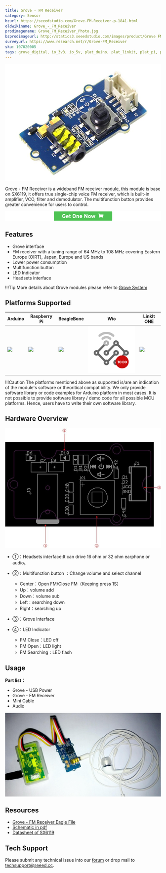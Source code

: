 ```yaml
---
title: Grove - FM Receiver
category: Sensor
bzurl: https://seeedstudio.com/Grove-FM-Receiver-p-1841.html
oldwikiname: Grove_-_FM_Receiver
prodimagename: Grove_FM_Receiver_Photo.jpg
bzprodimageurl: http://statics3.seeedstudio.com/images/product/Grove FM Receiver.jpg
surveyurl: https://www.research.net/r/Grove-FM_Receiver
sku: 107020005
tags: grove_digital, io_3v3, io_5v, plat_duino, plat_linkit, plat_pi, plat_bbg
---
```


![](https://raw.githubusercontent.com/SeeedDocument/Grove-FM_Receiver/master/img/Grove_FM_Receiver_Photo.jpg)

Grove - FM Receiver is a wideband FM receiver module, this module is base on SX6119, it offers true single-chip voice FM receiver, which is built-in amplifier, VCO, filter and demodulator. The multifunction button provides greater convenience for users to control.

[![](https://raw.githubusercontent.com/SeeedDocument/common/master/Get_One_Now_Banner.png)](http://www.seeedstudio.com/Grove-FM-Receiver-p-1841.html)

Features
--------

-   Grove interface
-   FM receiver with a tuning range of 64 MHz to 108 MHz covering Eastern Europe (OIRT), Japan, Europe and US bands
-   Lower power consumption
-   Multifunction button
-   LED Indicator
-   Headsets interface

!!!Tip
    More details about Grove modules please refer to [Grove System](http://wiki.seeedstudio.com/Grove_System/)
    
Platforms Supported
-------------------

| Arduino                                                                                             | Raspberry Pi                                                                                             | BeagleBone                                                                                      | Wio                                                                                               | LinkIt ONE                                                                                         |
|-----------------------------------------------------------------------------------------------------|----------------------------------------------------------------------------------------------------------|-------------------------------------------------------------------------------------------------|---------------------------------------------------------------------------------------------------|----------------------------------------------------------------------------------------------------|
| ![](https://raw.githubusercontent.com/SeeedDocument/wiki_english/master/docs/images/arduino_logo.jpg) | ![](https://raw.githubusercontent.com/SeeedDocument/wiki_english/master/docs/images/raspberry_pi_logo.jpg) | ![](https://raw.githubusercontent.com/SeeedDocument/wiki_english/master/docs/images/bbg_logo.jpg) | ![](https://raw.githubusercontent.com/SeeedDocument/wiki_english/master/docs/images/wio_logo_n.jpg) | ![](https://raw.githubusercontent.com/SeeedDocument/wiki_english/master/docs/images/linkit_logo.jpg) |

!!!Caution
    The platforms mentioned above as supported is/are an indication of the module's software or theoritical compatibility. We only provide software library or code examples for Arduino platform in most cases. It is not possible to provide software library / demo code for all possible MCU platforms. Hence, users have to write their own software library.


Hardware Overview
------------------

![](https://raw.githubusercontent.com/SeeedDocument/Grove-FM_Receiver/master/img/Grove-FM_v2.0_Top.jpg)

-   ①：Headsets interface:It can drive 16 ohm or 32 ohm earphone or audio。
-   ②：Multifunction button ：Change volume and select channel


    - Center：Open FM/Close FM（Keeping press 1S）
    - Up：volume add
    - Down：volume sub
    - Left：searching down
    - Right：searching up


-   ③：Grove Interface
-   ④：LED Indicator

    - FM Close：LED off
    - FM Open：LED light
    - FM Searching：LED flash

Usage
-----

**Part list：**

 - Grove - USB Power
 - Grove - FM Receiver
 - Mini Cable
 - Audio

![](https://raw.githubusercontent.com/SeeedDocument/Grove-FM_Receiver/master/img/Grove-FM_Receiver_Photo.jpg)

Resources
--------

- [Grove - FM Receiver Eagle File](https://raw.githubusercontent.com/SeeedDocument/Grove-FM_Receiver/master/res/Grove-FM_Receiver_v1.0_eagle.zip)
- [Schematic in pdf](https://raw.githubusercontent.com/SeeedDocument/Grove-FM_Receiver/master/res/Grove-FM_Receiver_v1.0_sch_pdf.pdf)
- [Datasheet of SX6119](https://raw.githubusercontent.com/SeeedDocument/Grove-FM_Receiver/master/res/SX6119_收音IC_datasheet.pdf)

<!-- This Markdown file was created from http://www.seeedstudio.com/wiki/Grove_-_FM_Receiver -->

## Tech Support
Please submit any technical issue into our [forum](http://forum.seeedstudio.com/) or drop mail to techsupport@seeed.cc. 